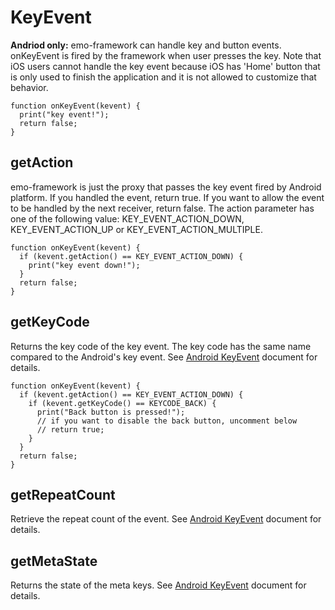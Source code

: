# KeyEvent #

**Andriod only:** emo-framework can handle key and button events. onKeyEvent is fired by the framework when user presses the key. Note that iOS users cannot handle the key event because iOS has 'Home' button that is only used to finish the application and it is not allowed to customize that behavior.

```
function onKeyEvent(kevent) {
  print("key event!");
  return false;
}
```

## getAction ##

emo-framework is just the proxy that passes the key event fired by Android platform. If you handled the event, return true. If you want to allow the event to be handled by the next receiver, return false.  The action parameter has one of the following value: KEY\_EVENT\_ACTION\_DOWN, KEY\_EVENT\_ACTION\_UP or KEY\_EVENT\_ACTION\_MULTIPLE.

```
function onKeyEvent(kevent) {
  if (kevent.getAction() == KEY_EVENT_ACTION_DOWN) {
    print("key event down!");
  }
  return false;
}
```

## getKeyCode ##

Returns the key code of the key event. The key code has the same name compared to the Android's key event. See [Android KeyEvent](http://developer.android.com/reference/android/view/KeyEvent.html) document for details.

```
function onKeyEvent(kevent) {
  if (kevent.getAction() == KEY_EVENT_ACTION_DOWN) {
    if (kevent.getKeyCode() == KEYCODE_BACK) {
      print("Back button is pressed!");
      // if you want to disable the back button, uncomment below
      // return true;
    }
  }
  return false;
}
```

## getRepeatCount ##

Retrieve the repeat count of the event. See [Android KeyEvent](http://developer.android.com/reference/android/view/KeyEvent.html) document for details.

## getMetaState ##

Returns the state of the meta keys. See [Android KeyEvent](http://developer.android.com/reference/android/view/KeyEvent.html) document for details.